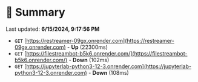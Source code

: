 # 📖 Summary
Last updated: **6/15/2024, 9:17:56 PM**

- `GET` [https://restreamer-09gx.onrender.com](https://restreamer-09gx.onrender.com) - **Up** (22300ms)
- `GET` [https://filestreambot-b5k6.onrender.com/](https://filestreambot-b5k6.onrender.com/) - **Down** (102ms)
- `GET` [https://jupyterlab-python3-12-3.onrender.com](https://jupyterlab-python3-12-3.onrender.com) - **Down** (108ms)
